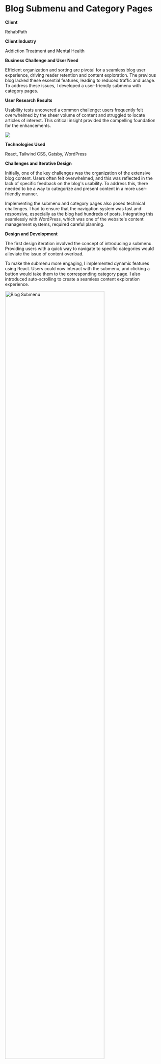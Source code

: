 # Blog Submenu and Category Pages

<b>Client</b>

RehabPath

<b>Client Industry</b>

Addiction Treatment and Mental Health

<b>Business Challenge and User Need</b>

Efficient organization and sorting are pivotal for a seamless blog user experience, driving reader retention and content exploration. The previous blog lacked these essential features, leading to reduced traffic and usage. To address these issues, I developed a user-friendly submenu with category pages.

<b>User Research Results</b>

Usability tests uncovered a common challenge: users frequently felt overwhelmed by the sheer volume of content and struggled to locate articles of interest. This critical insight provided the compelling foundation for the enhancements.

<img src="https://i.imgur.com/qvLhXCk.png"/>

<b>Technologies Used</b>

React, Tailwind CSS, Gatsby, WordPress

<b>Challenges and Iterative Design</b>


Initially, one of the key challenges was the organization of the extensive blog content. Users often felt overwhelmed, and this was reflected in the lack of specific feedback on the blog's usability. To address this, there needed to be a way to categorize and present content in a more user-friendly manner.

Implementing the submenu and category pages also posed technical challenges. I had to ensure that the navigation system was fast and responsive, especially as the blog had hundreds of posts. Integrating this seamlessly with WordPress, which was one of the website's content management systems, required careful planning.

<b>Design and Development</b>

The first design iteration involved the concept of introducing a submenu. Providing users with a quick way to navigate to specific categories would alleviate the issue of content overload.

To make the submenu more engaging, I implemented dynamic features using React. Users could now interact with the submenu, and clicking a button would take them to the corresponding category page. I also introduced auto-scrolling to create a seamless content exploration experience.

<img src="https://i.imgur.com/upjGlHc.png" height="80%" width="80%" alt="Blog Submenu"/>
  
After some feedback from the design team, I made the following refinements to improve user navigation as well as overall visual presentation:

- When a chip (e.g., "Symptoms") was selected, it showed as selected on the "Symptoms" page, providing users with a clear indication of their current location within the navigation
- Clicking on a tab immediately took users to a parent page of that title, eliminating confusion caused by sub-categories being initially displayed
- Once on the parent page, which as denoted by a tab such as "Gathering Information", users could easily select a subcategory to narrow down results. To facilitate this, an additional chip labeled "All" was added. This chip was selected by default when clicking on a tab.

<img src="https://i.imgur.com/xONWX3N.jpg"/>


<b>Before Implementation</b>
<img src="https://i.imgur.com/qvLhXCk.png"/>

<b>After Implementation</b>
<img src="https://i.imgur.com/xONWX3N.jpg"/>

<b>Results and Achievements</b>

- 30% increase in page views for blog content
- 20% increase in time on page for blog content
